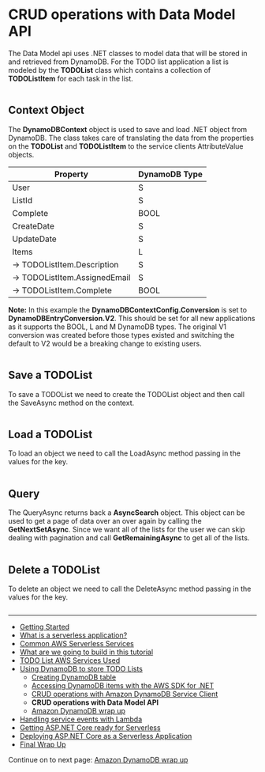 # CRUD operations with Data Model API

The Data Model api uses .NET classes to model data that will be stored in and retrieved from DynamoDB. For the 
TODO list application a list is modeled by the **TODOList** class which contains a collection of **TODOListItem** 
for each task in the list.

```cs --source-file ../Snippets/DataModelTypes.cs --project ../Snippets/Snippets.csproj --region data_model_classes --session datamodel
```

## Context Object

The **DynamoDBContext** object is used to save and load .NET object from DynamoDB. The class takes care of translating 
the data from the properties on the **TODOList** and **TODOListItem** to the service clients AttributeValue objects.

| Property | DynamoDB Type |
|----------|---------------|
| User | S |
| ListId | S |
| Complete | BOOL |
| CreateDate | S |
| UpdateDate | S |
| Items | L |
| -> TODOListItem.Description | S |
| -> TODOListItem.AssignedEmail | S |
| -> TODOListItem.Complete | BOOL |

**Note:** In this example the **DynamoDBContextConfig.Conversion** is set to **DynamoDBEntryConversion.V2**. This should
be set for all new applications as it supports the BOOL, L and M DynamoDB types. The original V1 conversion was 
created before those types existed and switching the default to V2 would be a breaking change to existing users.

```cs --source-file ../Snippets/DotNetDynamoDBDataModel.cs --project ../Snippets/Snippets.csproj --region datamodel_construct_client --session datamodel
```

## Save a TODOList

To save a TODOList we need to create the TODOList object and then call the SaveAsync method on the context.

```cs --source-file ../Snippets/DotNetDynamoDBDataModel.cs --project ../Snippets/Snippets.csproj --region datamodel_construct_save --session datamodel
```

## Load a TODOList

To load an object we need to call the LoadAsync method passing in the values for the key.


```cs --source-file ../Snippets/DotNetDynamoDBDataModel.cs --project ../Snippets/Snippets.csproj --region datamodel_construct_load --session datamodel
```

## Query

The QueryAsync returns back a **AsyncSearch** object. This object can be used to get a page of data over an over again 
by calling the **GetNextSetAsync**. Since we want all of the lists for the user we can skip dealing with
pagination and call **GetRemainingAsync** to get all of the lists.


```cs --source-file ../Snippets/DotNetDynamoDBDataModel.cs --project ../Snippets/Snippets.csproj --region datamodel_construct_query --session datamodel
```

## Delete a TODOList

To delete an object we need to call the DeleteAsync method passing in the values for the key.


```cs --source-file ../Snippets/DotNetDynamoDBDataModel.cs --project ../Snippets/Snippets.csproj --region datamodel_construct_delete --session datamodel
```

<!-- Generated Navigation -->
---

* [Getting Started](../GettingStarted.md)
* [What is a serverless application?](../WhatIsServerless.md)
* [Common AWS Serverless Services](../CommonServerlessServices.md)
* [What are we going to build in this tutorial](../WhatAreWeBuilding.md)
* [TODO List AWS Services Used](../TODOListServices.md)
* [Using DynamoDB to store TODO Lists](../DynamoDBModule/WhatIsDynamoDB.md)
  * [Creating DynamoDB table](../DynamoDBModule/CreateTable.md)
  * [Accessing DynamoDB items with the AWS SDK for .NET](../DynamoDBModule/DotNetDynamoDBAPIs.md)
  * [CRUD operations with Amazon DynamoDB Service Client](../DynamoDBModule/DDBServiceClientAPI.md)
  * **CRUD operations with Data Model API**
  * [Amazon DynamoDB wrap up](../DynamoDBModule/DynamoDBWrapUp.md)
* [Handling service events with Lambda](../StreamProcessing/ServiceEvents.md)
* [Getting ASP.NET Core ready for Serverless](../ASP.NETCoreFrontend/TheFrontend.md)
* [Deploying ASP.NET Core as a Serverless Application](../DeployingFrontend/DeployingFrontend.md)
* [Final Wrap Up](../FinalWrapup.md)

Continue on to next page: [Amazon DynamoDB wrap up](../DynamoDBModule/DynamoDBWrapUp.md)

